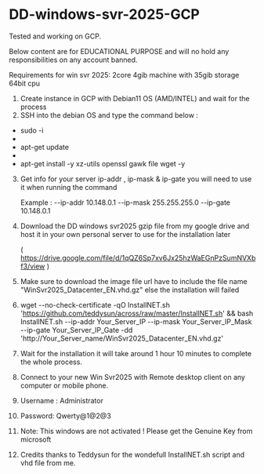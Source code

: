 # DD-windows-svr-2025-GCP
Tested and working on GCP.

Below content are for EDUCATIONAL PURPOSE and will no hold any responsibilities on any account banned.

Requirements for win svr 2025:
2core 4gib machine with 35gib storage 64bit cpu

1. Create instance in GCP with Debian11 OS (AMD/INTEL) and wait for the process
2. SSH into the debian OS and type the command below :

- sudo -i
- 
- apt-get update
- 
- apt-get install -y xz-utils openssl gawk file wget -y


3. Get info for your server ip-addr , ip-mask & ip-gate you will need to use it when running the command

    Example : --ip-addr 10.148.0.1 --ip-mask 255.255.255.0 --ip-gate 10.148.0.1
   
   
4. Download the DD windows svr2025 gzip file from my google drive and host it in your own personal server to use for the installation later
   
      (  https://drive.google.com/file/d/1qQZ6Sp7xv6Jx25hzWaEGnPzSumNVXbf3/view  )

8. Make sure to download the image file url have to include the file name "WinSvr2025_Datacenter_EN.vhd.gz" else the installation will failed

9. wget --no-check-certificate -qO InstallNET.sh 'https://github.com/teddysun/across/raw/master/InstallNET.sh' && bash InstallNET.sh --ip-addr Your_Server_IP --ip-mask Your_Server_IP_Mask --ip-gate Your_Server_IP_Gate -dd 'http://Your_Server_name/WinSvr2025_Datacenter_EN.vhd.gz'

10. Wait for the installation it will take around 1 hour 10 minutes to complete the whole process.
11. Connect to your new Win Svr2025 with Remote desktop client on any computer or mobile phone.

12. Username : Administrator
13. Password: Qwerty@1@2@3

15. Note: This windows are not activated ! Please get the Genuine Key from microsoft 

16. Credits thanks to Teddysun for the wondefull InstallNET.sh script and vhd file from me. 
